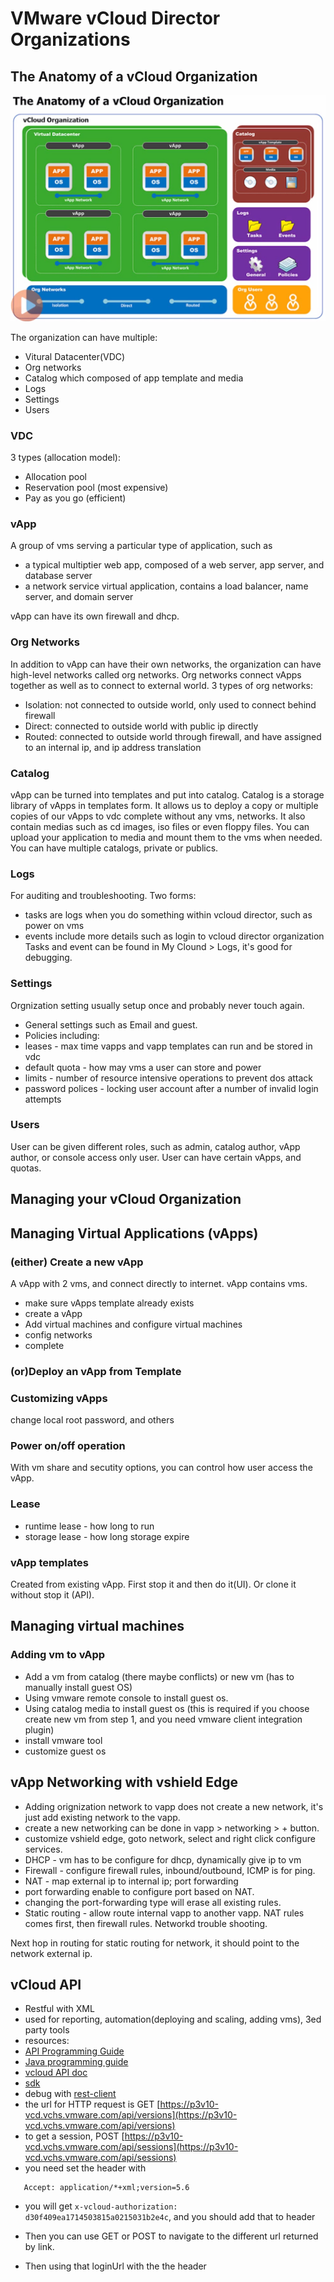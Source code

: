 # VMware vCloud Director Organizations

## The Anatomy of a vCloud Organization
![Anatomy of vCloud Organization](./images/vcloud_organization_anatomy.jpg?raw=true)

The organization can have multiple:
* Vitural Datacenter(VDC)
* Org networks
* Catalog which composed of app template and media
* Logs
* Settings
* Users

### VDC
3 types (allocation model):
* Allocation pool
* Reservation pool (most expensive)
* Pay as you go (efficient)

### vApp
A group of vms serving a particular type of application, such as
* a typical multiptier web app, composed of a web server, app server, and database server
* a network service virtual application, contains a load balancer, name server, and domain server

vApp can have its own firewall and dhcp. 

### Org Networks
In addition to vApp can have their own networks, the organization can have high-level networks called org networks.
Org networks connect vApps together as well as to connect to external world.
3 types of org networks:
* Isolation: not connected to outside world, only used to connect behind firewall
* Direct: connected to outside world with public ip directly
* Routed: connected to outside world through firewall, and have assigned to an internal ip, and ip address translation

### Catalog
vApp can be turned into templates and put into catalog. Catalog is a storage library of vApps in templates form.
It allows us to deploy a copy or multiple copies of our vApps to vdc complete without any vms, networks. It also 
contain medias such as cd images, iso files or even floppy files. You can upload your application to media and 
mount them to the vms when needed. You can have multiple catalogs, private or publics.

### Logs
For auditing and troubleshooting. Two forms: 
* tasks are logs when you do something within vcloud director, such as power on vms
* events include more details such as login to vcloud director organization 
Tasks and event can be found in My Clound > Logs, it's good for debugging.

### Settings
Orgnization setting usually setup once and probably never touch again.
* General settings such as Email and guest.
* Policies including:
 * leases - max time vapps and vapp templates can run and be stored in vdc
 * default quota - how may vms a user can store and power
 * limits - number of resource intensive operations to prevent dos attack 
 * password polices - locking user account after a number of invalid login attempts

### Users
User can be given different roles, such as admin, catalog author, vApp author, or console access only user. User can have certain vApps, and quotas.


## Managing your vCloud Organization

## Managing Virtual Applications (vApps)
### (either) Create a new vApp
A vApp with 2 vms, and connect directly to internet. vApp contains vms.
* make sure vApps template already exists
* create a vApp
* Add virtual machines and configure virtual machines
* config networks
* complete
### (or)Deploy an vApp from Template

### Customizing vApps
change local root password, and others

### Power on/off operation
With vm share and secutity options, you can control how user access the vApp.

### Lease
* runtime lease - how long to run
* storage lease - how long storage expire

### vApp templates
Created from existing vApp. First stop it and then do it(UI). Or clone it without stop it (API). 

## Managing virtual machines

### Adding vm to vApp
* Add a vm from catalog (there maybe conflicts) or new vm (has to manually install guest OS)
* Using vmware remote console to install guest os.
* Using catalog media to install guest os (this is required if you choose create new vm from step 1, and you need vmware client integration plugin)
* install vmware tool
* customize guest os

## vApp Networking with vshield Edge
* Adding orignization network to vapp does not create a new network, it's just add existing network to the vapp.
* create a new networking can be done in vapp > networking > + button.
* customize vshield edge, goto network, select and right click configure services.
 * DHCP - vm has to be configure for dhcp, dynamically give ip to vm
 * Firewall - configure firewall rules, inbound/outbound, ICMP is for ping.
 * NAT - map external ip to internal ip; port forwarding
  * port forwarding enable to configure port based on NAT.
  * changing the port-forwarding type will erase all existing rules.
 * Static routing - allow route internal vapp to another vapp.
NAT rules comes first, then firewall rules.
Networkd trouble shooting.

Next hop in routing for static routing for network, it should point to the network external ip.

## vCloud API
* Restful with XML
* used for reporting, automation(deploying and scaling, adding vms), 3ed party tools
* resources: 
 * [API Programming Guide](http://www.vmware.com/pdf/vcd_15_api_guide.pdf)
 * [Java programming guide](http://pubs.vmware.com/vcd-55/topic/com.vmware.ICbase/PDF/vcd_55_sdk_java_dg.pdf)
 * [vcloud API doc](https://developercenter.vmware.com/web/dp/doc/preview?id=115)
 * [sdk](https://developercenter.vmware.com/web/sdk/5.5.0/vcloud-api)
* debug with [rest-client](https://github.com/wiztools/rest-client)
* the url for HTTP request is GET [https://p3v10-vcd.vchs.vmware.com/api/versions](https://p3v10-vcd.vchs.vmware.com/api/versions)
* to get a session, POST [https://p3v10-vcd.vchs.vmware.com/api/sessions](https://p3v10-vcd.vchs.vmware.com/api/sessions)
 * you need set the header with
 ```
    Accept: application/*+xml;version=5.6
 ```
 * you will get `x-vcloud-authorization: d30f409ea1714503815a0215031b2e4c`, and you should add that to header
 * Then you can use GET or POST to navigate to the different url returned by link.
 
* Then using that loginUrl with the the header








